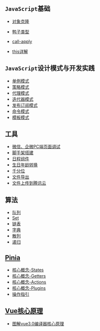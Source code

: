 

## `JavaScript`基础

- [对象克隆](https://kfhechenglong.github.io/blog/javascript/clone.html)

- [鸭子类型](https://kfhechenglong.github.io/blog/javascript/duck.html)

- [call-apply](./docs/javascript/call-apply.md)

- [this详解](./docs/javascript/this.md)

## `JavaScript`设计模式与开发实践

- <a href="./docs/design-mode/single.md">单例模式</a>
- <a href="./docs/design-mode/2.策略模式/README.md">策略模式</a>
- <a href="./docs/design-mode/3.代理模式/README.md">代理模式</a>
- <a href="./docs/design-mode/4.迭代器模式/README.md">迭代器模式</a>
- <a href="./docs/design-mode/5.发布订阅模式/README.md">发布订阅模式</a>
- <a href="./docs/design-mode/6.命令模式/1.命令模式实现菜单管理.md">命令模式</a>
- <a href="./docs/design-mode/7.模板模式/README.md">模板模式</a>

## 工具
- <a href="./docs/工具/wx-pc-dev.md">微信、企微PC端页面调试</a>
- <a href="./docs/cli/README.md">脚手架搭建</a>
- <a href="./docs/other/fullCalendar/README.md">日程组件</a>
- <a href="./docs/uitls/format-date/README.md">生日年龄转换</a>
- <a href="./docs/uitls/千分位.md">千分位</a>
- <a href="./docs/uitls/exportFiles.md">文件导出</a>
- <a href="./docs/other/upload-files/README.md">文件上传到腾讯云</a>
## 算法
- <a href="./docs/算法/queue.md">队列</a>
- <a href="./docs/算法/2.Set/README.md">Set</a>
- <a href="./docs/算法/3.链表/README.md">链表</a>
- <a href="./docs/算法/4.字典/README.md">字典</a>
- <a href="./docs/算法/5.散列表/README.md">散列</a>
- <a href="./docs/算法/命令模式/6.命令模递归式实现菜单管理.md">递归</a>

## [Pinia](./docs/Pinia/README.md)

- <a href="./docs/Pinia/核心概念/README.md">核心概念-States</a>
- <a href="./docs/Pinia/核心概念/Getters.md">核心概念-Getters</a>
- <a href="./docs/Pinia/核心概念/Actions.md">核心概念-Actions</a>
- <a href="./docs/Pinia/核心概念/Plugins.md">核心概念-Plugins</a>
- <a href="./docs/Pinia/操作指引/README.md">操作指引</a>
## [Vue核心原理](./docs/vue核心原理/README.md)

- <a href="./docs/vue核心原理/图解vue3.0编译器核心原理.md">图解vue3.0编译器核心原理</a>